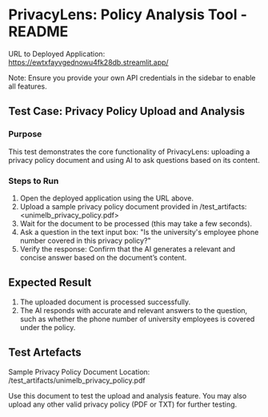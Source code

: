 # PrivacyLens: Policy Analysis Tool - README

URL to Deployed Application: https://ewtxfayvgednowu4fk28db.streamlit.app/ 

Note: Ensure you provide your own API credentials in the sidebar to enable all features.

## Test Case: Privacy Policy Upload and Analysis
### Purpose
This test demonstrates the core functionality of PrivacyLens: uploading a privacy policy document and using AI to ask questions based on its content.

### Steps to Run
1. Open the deployed application using the URL above.
2. Upload a sample privacy policy document provided in /test_artifacts:
<unimelb_privacy_policy.pdf>
3. Wait for the document to be processed (this may take a few seconds).
4. Ask a question in the text input box:
"Is the university's employee phone number covered in this privacy policy?"
5. Verify the response: Confirm that the AI generates a relevant and concise answer based on the document’s content.

## Expected Result
1. The uploaded document is processed successfully.
2. The AI responds with accurate and relevant answers to the question, such as whether the phone number of university employees is covered under the policy.

## Test Artefacts
Sample Privacy Policy Document
Location: /test_artifacts/unimelb_privacy_policy.pdf

Use this document to test the upload and analysis feature. You may also upload any other valid privacy policy (PDF or TXT) for further testing.